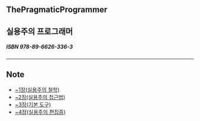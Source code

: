 ## ThePragmaticProgrammer
## 실용주의 프로그래머

<h5> ISBN 978-89-6626-336-3 </h5>
 
----

## Note
- [~1장(실용주의 철학)](./01_TIL.md)  
- [~2장(실용주의 접근법)](./02_TIL.md)
- [~3장(기본 도구)](./03_TIL.md)
- [~4장(실용주의 편집증)](./04_TIL.md)
